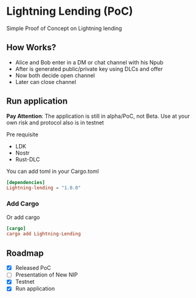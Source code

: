# Lightning Lending (PoC)
Simple Proof of Concept on Lightning lending

## How Works?

- Alice and Bob enter in a DM or chat channel with his Npub 
- After is generated public/private key using DLCs and offer
- Now both decide open channel
- Later can close channel

## Run application

**Pay Attention**: The application is still in alpha/PoC, not Beta. Use at your own risk and protocol also is in testnet

Pre requisite

- LDK 
- Nostr
- Rust-DLC

You can add toml in your Cargo.toml

```toml
[dependencies]
Lightning-lending = "1.0.0"
```
### Add Cargo 

Or add cargo

```toml
[cargo]
cargo add Lightning-Lending
```
## Roadmap

- [x] Released PoC
- [ ] Presentation of New NIP
- [x] Testnet
- [x] Run application
